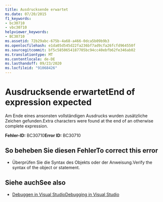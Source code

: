 ```yaml
---
title: Ausdrucksende erwartet
ms.date: 07/20/2015
f1_keywords:
- bc30710
- vbc30710
helpviewer_keywords:
- BC30710
ms.assetid: 72b29abc-675b-4a68-a466-0dca5b09b9b3
ms.openlocfilehash: e1da05d545d22fa236bf7ad9cfa26fcfd964550f
ms.sourcegitcommit: bf5c5850654187705bc94cc40ebfb62fe346ab02
ms.translationtype: MT
ms.contentlocale: de-DE
ms.lasthandoff: 09/23/2020
ms.locfileid: "91068426"
---
```

# <a name="end-of-expression-expected"></a><span data-ttu-id="1f193-102">Ausdrucksende erwartet</span><span class="sxs-lookup"><span data-stu-id="1f193-102">End of expression expected</span></span>

<span data-ttu-id="1f193-103">Am Ende eines ansonsten vollständigen Ausdrucks wurden zusätzliche Zeichen gefunden.</span><span class="sxs-lookup"><span data-stu-id="1f193-103">Extra characters were found at the end of an otherwise complete expression.</span></span>  
  
 <span data-ttu-id="1f193-104">**Fehler-ID:** BC30710</span><span class="sxs-lookup"><span data-stu-id="1f193-104">**Error ID:** BC30710</span></span>  
  
## <a name="to-correct-this-error"></a><span data-ttu-id="1f193-105">So beheben Sie diesen Fehler</span><span class="sxs-lookup"><span data-stu-id="1f193-105">To correct this error</span></span>  
  
- <span data-ttu-id="1f193-106">Überprüfen Sie die Syntax des Objekts oder der Anweisung.</span><span class="sxs-lookup"><span data-stu-id="1f193-106">Verify the syntax of the object or statement.</span></span>  
  
## <a name="see-also"></a><span data-ttu-id="1f193-107">Siehe auch</span><span class="sxs-lookup"><span data-stu-id="1f193-107">See also</span></span>

- [<span data-ttu-id="1f193-108">Debuggen in Visual Studio</span><span class="sxs-lookup"><span data-stu-id="1f193-108">Debugging in Visual Studio</span></span>](/visualstudio/debugger/debugger-feature-tour)
